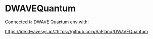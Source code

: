 # DWAVEQuantum

Connected to DWAVE Quantum env with:


https://ide.dwavesys.io/#https://github.com/SaPlanq/DWAVEQuantum
